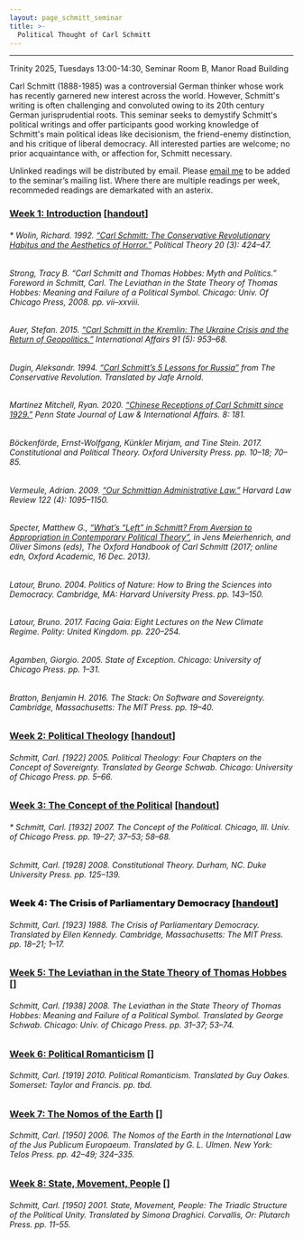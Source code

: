 ```yaml
---
layout: page_schmitt_seminar
title: >- 
  Political Thought of Carl Schmitt 
---
```


<hr class="solid">

Trinity 2025, Tuesdays 13:00-14:30, Seminar Room B, Manor Road Building

Carl Schmitt (1888-1985) was a controversial German thinker whose work has recently garnered new interest across the world. However, Schmitt's writing is often challenging and convoluted owing to its 20th century German jurisprudential roots. This seminar seeks to demystify Schmitt's political writings and offer participants good working knowledge of Schmitt's main political ideas like decisionism, the friend-enemy distinction, and his critique of liberal democracy. All interested parties are welcome; no prior acquaintance with, or affection for, Schmitt necessary.

Unlinked readings will be distributed by email. Please <a href="mailto:jeffrey.liu@politics.ox.ac.uk">email me</a> to be added to the seminar’s mailing list. Where there are multiple readings per week, recommeded readings are demarkated with an asterix.

<h3>
  <u>Week 1: Introduction</u> [<a href="https://docs.google.com/document/d/1CT2YDTtTzSfpEHf-0ejdKVWObN2eJSiyHWgdtaFSbbM/edit?usp=sharing" target="_blank">handout</a>]
</h3>
<h6>
  * Wolin, Richard. 1992. <a href="https://www.jstor.org/stable/192186" target="_blank">“Carl Schmitt: The Conservative Revolutionary Habitus and the Aesthetics of Horror.”</a> <em>Political Theory</em> 20 (3): 424–47.
</h6>
<h6>
  Strong, Tracy B. “Carl Schmitt and Thomas Hobbes: Myth and Politics.” Foreword in Schmitt, Carl. <em>The Leviathan in the State Theory of Thomas Hobbes: Meaning and Failure of a Political Symbol.</em> Chicago: Univ. Of Chicago Press, 2008. pp. vii–xxviii.
</h6>
<h6>
  Auer, Stefan. 2015. <a href="https://doi.org/10.1111/1468-2346.12392" target="_blank">“Carl Schmitt in the Kremlin: The Ukraine Crisis and the Return of Geopolitics.”</a> <em>International Affairs</em> 91 (5): 953–68.
</h6>
<h6>
  Dugin, Aleksandr. 1994. <a href="https://eurasianist-archive.com/2016/10/12/carl-schmitts-5-lessons-for-russia/" target="_blank">“Carl Schmitt’s 5 Lessons for Russia”</a> from <em>The Conservative Revolution.</em> Translated by Jafe Arnold.
</h6>
<h6>
  Martinez Mitchell, Ryan. 2020. <a href="https://elibrary.law.psu.edu/jlia/vol8/iss1/8" target="_blank">“Chinese Receptions of Carl Schmitt since 1929.”</a> <em>Penn State Journal of Law & International Affairs.</em> 8: 181.
</h6>
<h6>
  Böckenförde, Ernst-Wolfgang, Künkler Mirjam, and Tine Stein. 2017. <em>Constitutional and Political Theory.</em> Oxford University Press. pp. 10–18; 70–85.
</h6>
<h6>
  Vermeule, Adrian. 2009. <a href="https://harvardlawreview.org/print/vol-122/our-schmittian-administrative-law/" target="_blank">“Our Schmittian Administrative Law.”</a> <em>Harvard Law Review</em> 122 (4): 1095–1150.
</h6>
<h6>
  Specter, Matthew G., <a href="https://doi.org/10.1093/oxfordhb/9780199916931.013.011" target="_blank">“What’s “Left” in Schmitt? From Aversion to Appropriation in Contemporary Political Theory”</a>, in Jens Meierhenrich, and Oliver Simons (eds), <em>The Oxford Handbook of Carl Schmitt</em> (2017; online edn, Oxford Academic, 16 Dec. 2013).
</h6>
<h6>
  Latour, Bruno. 2004. <em>Politics of Nature: How to Bring the Sciences into Democracy.</em> Cambridge, MA: Harvard University Press. pp. 143–150.
</h6>
<h6>
  Latour, Bruno. 2017. <em>Facing Gaia: Eight Lectures on the New Climate Regime.</em> Polity: United Kingdom. pp. 220–254.
</h6>
<h6>
  Agamben, Giorgio. 2005. <em>State of Exception.</em> Chicago: University of Chicago Press. pp. 1–31.
</h6>
<h6>
  Bratton, Benjamin H. 2016. <em>The Stack: On Software and Sovereignty.</em> Cambridge, Massachusetts: The MIT Press. pp. 19–40.
</h6>

<h3>
  <u>Week 2: Political Theology</u> [<a href="https://docs.google.com/document/d/1xhToo9ZZCo4lbEcbEfrdg1RlaTYus0o5r01gmUjxHtU/edit?tab=t.0#heading=h.2sbcxls2ho75" target="_blank">handout</a>]
</h3>
<h6>
  Schmitt, Carl. [1922] 2005. <em>Political Theology: Four Chapters on the Concept of Sovereignty.</em> Translated by George Schwab. Chicago: University of Chicago Press. pp. 5–66.
</h6>

<h3>
  <u>Week 3: The Concept of the Political</u> [<a href="https://docs.google.com/document/d/13CwjQgIBC2oKMOZWxDxF4rH5UfWbpf6X3Unr77s6u0g/edit?usp=sharing" target="_blank">handout</a>]
</h3>
<h6>
  * Schmitt, Carl. [1932] 2007. <em>The Concept of the Political.</em> Chicago, Ill. Univ. of Chicago Press. pp. 19–27; 37–53; 58–68.
</h6>
<h6>
  Schmitt, Carl. [1928] 2008. <em>Constitutional Theory.</em> Durham, NC. Duke University Press. pp. 125–139. 
</h6>

<h3 style="font-weight: 1000;">
  Week 4: The Crisis of Parliamentary Democracy [<a href="https://docs.google.com/document/d/19XNqZyHgJSu3pldiYl0h_vwoY_pJHK-xCBeAa5VcLKQ/edit?usp=sharing" target="_blank">handout</a>]
</h3>
<h6>
  Schmitt, Carl. [1923] 1988. <em>The Crisis of Parliamentary Democracy.</em> Translated by Ellen Kennedy. Cambridge, Massachusetts: The MIT Press. pp. 18–21; 1–17. 
</h6>

<h3>
   <u>Week 5: The Leviathan in the State Theory of Thomas Hobbes</u> []
</h3>
<h6>
  Schmitt, Carl. [1938] 2008. <em>The Leviathan in the State Theory of Thomas Hobbes: Meaning and Failure of a Political Symbol.</em> Translated by George Schwab. Chicago: Univ. of Chicago Press. pp. 31–37; 53–74.
</h6>

<h3>
   <u>Week 6: Political Romanticism</u> []
</h3>
<h6>
  Schmitt, Carl. [1919] 2010. <em>Political Romanticism.</em> Translated by Guy Oakes. Somerset: Taylor and Francis. pp. tbd.
</h6>
<h3>
   <u>Week 7: The Nomos of the Earth</u> []
</h3>
<h6>
  Schmitt, Carl. [1950] 2006. <em>The Nomos of the Earth in the International Law of the Jus Publicum Europaeum.</em> Translated by G. L. Ulmen. New York: Telos Press. pp. 42–49; 324–335.
</h6>
<h3>
   <u>Week 8: State, Movement, People</u> []
</h3>
<h6>
  Schmitt, Carl. [1950] 2001. <em>State, Movement, People: The Triadic Structure of the Political Unity.</em> Translated by Simona Draghici. Corvallis, Or: Plutarch Press. pp. 11–55.
</h6>
